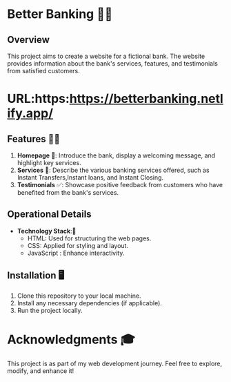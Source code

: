 # Better Banking 🏦🏦

## Overview
This project aims to create a  website for a fictional bank. The website provides information about the bank's services, features, and testimonials from satisfied customers.

# URL:https:https://betterbanking.netlify.app/  

## Features 🚀🚀
1. **Homepage** 📃: Introduce the bank, display a welcoming message, and highlight key services.
2. **Services** 💱: Describe the various banking services offered, such as  Instant Transfers,Instant loans, and Instant Closing.
4. **Testimonials** ✅: Showcase positive feedback from customers who have benefited from the bank's services.

## Operational Details
- **Technology Stack**:📝
    - HTML: Used for structuring the web pages.
    - CSS: Applied for styling and layout.
    - JavaScript : Enhance interactivity.

## Installation 🖥️

1. Clone this repository to your local machine.
2. Install any necessary dependencies (if applicable).
3. Run the project locally.


# Acknowledgments 🎓
This project is as part of my web development journey. Feel free to explore, modify, and enhance it! 
